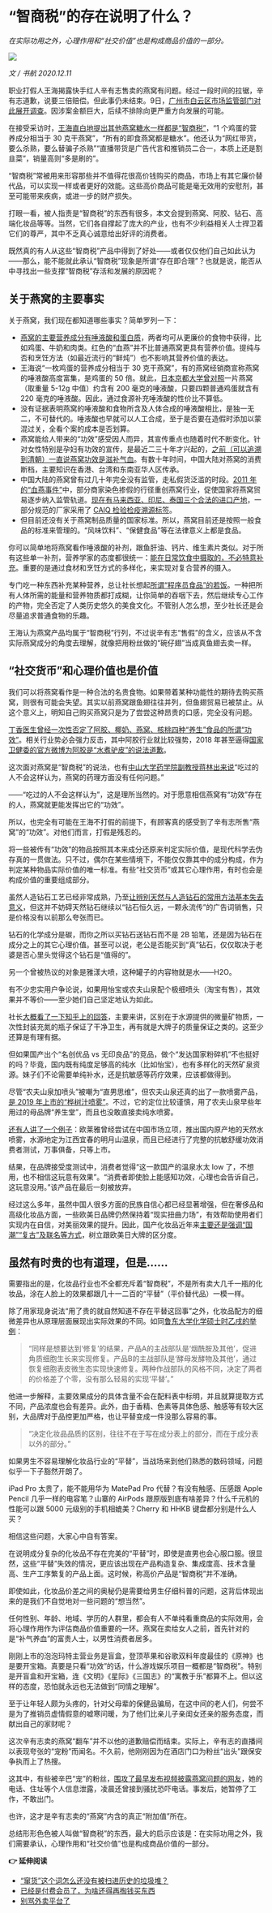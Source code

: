 # “智商税”的存在说明了什么？

*在实际功用之外，心理作用和“社交价值”也是构成商品价值的一部分。*

![](https://lishuhang.me/img/2020/12/1211-00.jpg)

*文 / 书航 2020.12.11*

职业打假人王海揭露快手红人辛有志售卖的燕窝有问题。经过一段时间的拉锯，辛有志道歉，说要三倍赔偿。但此事仍未结束。9日，[广州市白云区市场监管部门对此展开调查](https://mp.weixin.qq.com/s/57qIrR2n0ozXYQoiYr1AMQ)。因涉案金额巨大，后续不排除向更严重方向发展的可能。

在接受采访时，[王海直白地提出其他燕窝糖水一样都是“智商税”](https://mp.weixin.qq.com/s/IMT3MCaReeh41OY55w73DA)，“1 个鸡蛋的营养成分相当于 30 克干燕窝”，“所有的即食燕窝都是糖水”。他还认为“网红带货，要么杀熟，要么替骗子杀熟”“直播带货是广告代言和推销员二合一，本质上还是割韭菜”，销量高则“多是刷的”。

“智商税”常被用来形容那些并不值得花很高价钱购买的商品，市场上有其它廉价替代品，可以实现一样或者更好的效能。这些高价商品可能是毫无效用的安慰剂，甚至可能带来疾病，或进一步的财产损失。

打眼一看，被人指责是“智商税”的东西有很多，本文会提到燕窝、阿胶、钻石、高端化妆品等等。当然，它们各自撑起了庞大的产业，也有不少利益相关人士捍卫着它们的尊严，其中不乏真心诚意给出好评的消费者。

既然真的有人从这些“智商税”产品中得到了好处——或者仅仅他们自己如此认为——那么，能不能就此承认“智商税”现象是所谓“存在即合理”？也就是说，能否从中寻找出一些支撑“智商税”存活和发展的原因呢？

## 关于燕窝的主要事实

关于燕窝，我们现在都知道哪些事实？简单罗列一下：

- [燕窝的主要营养成分有唾液酸和蛋白质](http://www.xinhuanet.com/food/2018-04/18/c_1122699611.htm)，两者均可从更廉价的食物中获得，比如鸡蛋、牛奶和肉类。红色的“血燕”并不比普通燕窝更具有营养价值。提纯与否和烹饪方法（如最近流行的“鲜炖”）也不影响其营养价值的表达。
- 王海说“一枚鸡蛋的营养成分相当于 30 克干燕窝”，有的燕窝经销商宣称燕窝的唾液酸高度富集，是鸡蛋的 50 倍。就此，[日本京都大学曾对照](https://www.edh.tw/article/16220/2)一片燕窝（取重量 5-12g 中值）约含有 200 毫克的唾液酸，只要四颗普通鸡蛋就含有 220 毫克的唾液酸。因此，通过食源补充唾液酸的性价比不算低。
- 没有证据表明燕窝的唾液酸和食物所含及人体合成的唾液酸相比，是独一无二，不可替代的。唾液酸也早就可以人工合成，至于是否要在造假时添加以蒙混过关，全看个案的成本是否划算。
- 燕窝能给人带来的“功效”感受因人而异，其宣传重点也随着时代不断变化。针对女性特别是孕妇有功效的宣传，是最近二三十年才兴起的，[之前（可以追溯到清朝）一直说燕窝功效是滋补气血](https://zh.wikipedia.org/wiki/%E7%87%95%E7%AA%A9)。有数十年时间，中国大陆对燕窝的消费断档，主要知识在香港、台湾和东南亚华人区传承。
- 中国大陆的燕窝曾有过几十年完全没有监管，走私假货泛滥的时段。[2011 年的“血燕事件”](http://www.yanwomarket.com/blog/info14/)中，部分商家染色掺假的行径重创燕窝行业，促使国家将燕窝贸易逐步纳入监管轨道。[现在有马来西亚、印尼、泰国三个合法的进口产地](https://mp.weixin.qq.com/s/5hYJWvBOHBqefFP2L9MPXA)，一部分规范的厂家采用了 [CAIQ 检验检疫溯源标签](http://ebn.caiq.org.cn/)。
- 但目前还没有关于燕窝制品质量的国家标准。所以，燕窝目前还是按照一般食品的标准来管理的。“风味饮料”、“保健食品”等在法律意义上都是食品。

你可以简单地将燕窝看作唾液酸的补剂，跟鱼肝油、钙片、维生素片类似。对于所有这些单一补剂，营养学家的态度都很统一：[能在日常饮食中摄取的，不必特意补充](https://mp.weixin.qq.com/s/xWsI-C18aWOxopORgfR4mA)。重要的是通过食材和烹饪方式的多样化，来实现对复合营养的摄入。

专门吃一种东西补充某种营养，总让社长想起[所谓“程序员食品”的若饭](https://mp.weixin.qq.com/s/e8B7sP-k3rzS9cMn7rn3Hg)。一种把所有人体所需的能量和营养物质都打成糊，让你简单的吞咽下去，然后继续专心工作的产物，完全否定了人类历史悠久的美食文化。不管别人怎么想，至少社长还是会尽量追求普通食物的乐趣。

王海认为燕窝产品均属于“智商税”行列，不过说辛有志“售假”的含义，应该从不含实际燕窝成分的角度去理解，就像把用粉丝做的“碗仔翅”当成真鱼翅去卖一样。

## “社交货币”和心理价值也是价值

我们可以将燕窝看作是一种合法的名贵食物。如果带着某种功能性的期待去购买燕窝，则很有可能会失望。其实以前燕窝跟鱼翅往往并列，但鱼翅贸易已被禁止。从这个意义上，明知自己购买燕窝只是为了尝尝这种昂贵的口感，完全没有问题。

[丁香医生曾经一次性否定了阿胶、椰奶、燕窝、核桃四种“养生”食品的所谓“功效”](https://weibo.com/5994003317/Hh6NRA1ns)。相关行业势必会强力反击，其中阿胶行业就比较强势，2018 年甚至逼得[国家卫健委的官方微博为阿胶是“水煮驴皮”的说法道歉](https://weibo.com/1749990115/G51m048fO)。

这次面对燕窝是“智商税”的说法，也有[中山大学药学院副教授蒋林出来说](https://finance.sina.com.cn/tech/2020-11-28/doc-iiznctke3780620.shtml)“吃过的人不会这样认为，燕窝的药理方面没有任何问题。”

——“吃过的人不会这样认为”，这是理所当然的。对于愿意相信燕窝有“功效”存在的人，燕窝就更能发挥出它的“功效”。

所以，也完全有可能在王海不打假的前提下，有顾客真的感受到了辛有志所售“燕窝”的“功效”。对他们而言，打假是残忍的。

将一些被传有“功效”的物品按照其本来成分还原来判定实际价值，是现代科学去伪存真的一贯做法。只不过，偶尔在某些情境下，不能仅仅靠其中的成分构成，作为判定某种物品实际价值的唯一标准。有些“社交货币”或其它心理作用，有时也会是构成价值的重要组成部分。

虽然人造钻石工艺已经非常成熟，乃至[让辨别天然与人造钻石的常用方法基本失去意义](https://mp.weixin.qq.com/s/pByed82rSogdDGLuR8-Arw)，但这并不妨碍天然钻石继续以“钻石恒久远，一颗永流传”的广告词销售，只是价格没有以前那么夸张而已。

钻石的化学成分是碳，而你之所以买钻石送钻石而不是 2B 铅笔，还是因为钻石在成分之上的其它心理价值。甚至可以说，老公是否能买到“真”钻石，仅仅取决于老婆是否心里头觉得这个钻石是“值得的”。

另一个曾被热议的对象是雅漾大喷，这种罐子的内容物就是水——H2O。

有不少忠实用户争论说，如果用怡宝或农夫山泉配个极细喷头（淘宝有售），其效果并不等价——至少她们自己坚定地认为如此。

社长[大概看了一下知乎上的回答](https://www.zhihu.com/question/58120246)，主要来讲，区别在于水源提供的微量矿物质，一次性封装充氮的瓶子保证了干净卫生，再有就是大牌子的质量保证之类的。这至少还算是有理有据。

但如果国产出个“名创优品 vs 无印良品”的竞品，做个“发达国家粉碎机”不也挺好的吗？毕竟，国内既有纯度足够高的纯水（比如怡宝），也有多样化的天然矿泉资源。妹子们不论需要单纯补水，还是抗敏感等药疗效果，应该都做得到。

尽管“农夫山泉加喷头”被嘲为“直男思维”，但农夫山泉还真的出了一款喷雾产品，[是 2019 年上市的“桦树汁喷雾”](https://union-click.jd.com/jdc?e=jdext-1321144929885032448-0&p=AyIGZRhfFwASB10bUhcyEgZUGloXAhQHXRNbJUZNXwtEa0xHV0YXEEULWldTCQQAQB1AWQkFWxQDEwZXG10VChoHSkIeSV8iehRwPV5wWnA2HC1wWUVaVUUfcWBFZ1kXaxULEgVdGloVBRE3VRpaFQYXBFYdWiUyEgJlWTVOV3xXDlMFV1ZKUgsrWiUCFQZTHVwRBxoBVBhcJQIaA2XN9YHXmriMq%2F7DqLzS2KuOnKnGudMrayUBIlwATxJQHhIFVhtbEAcaBF0SUhEDEARQHlIJAyIHVBpZFAoSDl0TNRACEwZUEl4RCxppVxpaFwMXD1MZXiUCIgRlRTUUURJXUkkOQmxIXwhDWEACWWlVGlsSARsCVStZFAMQBQ%3D%3D)。不过，它的定位比较谨慎，用了农夫山泉早些年用过的母品牌“养生堂”，而且也没敢直接卖纯水喷雾。

[还有人讲了一个例子](https://www.zhihu.com/question/58120246/answer/1365568089)：欧莱雅曾经尝试在中国市场立项，推出国内原产地的天然水喷雾，水源地定为江西宜春的明月山温泉，而且已经进行了完整的抗敏舒缓功效消费者测试，万事俱备，只等上市。

结果，在品牌接受度测试中，消费者觉得“这一款国产的温泉水太 low 了，不想用，也不相信这玩意有效果”。“消费者即使脸上能感知功效，心理也会告诉自己，这玩意没用。”该产品在最后一刻被放弃。

经过这么多年，虽然中国人很多方面的民族自信心都已经显著增强，但在奢侈品和高级化妆品方面，一些欧美日品牌仍然保持着“现实扭曲力场”，有效帮助使用者们实现内在自信，对美丽效果的提升。因此，国产化妆品近年来[主要还是强调“国潮”“复古”及联名等方式](https://mp.weixin.qq.com/s/7mpIh2VP7msTCSu_eCFKbg)，树立跟欧美日大牌的区分度。

## 虽然有时贵的也有道理，但是……

需要指出的是，化妆品行业也不全都充斥着“智商税”，不是所有卖大几千一瓶的化妆品，涂在人脸上的效果都跟几十一二百的“平替”（平价替代品）一模一样。

除了用家现身说法“用了贵的就自然知道不存在平替这回事”之外，化妆品配方的细微差异也从原理层面展现出实际效果的不同。如同[鲁东大学化学硕士时乙戌的举例](https://www.zhihu.com/question/408678208/answer/1360733242)：

> “同样是想要达到‘修复’的结果，产品A的主战部队是‘烟酰胺及其他’，促进角质细胞生长来实现修复。产品B的主战部队是‘酵母发酵物及其他’，通过恢复细胞表皮微生态实现快速修复。两种作战部队的风格不同，决定了两者的价格差了个零，没有那么轻易的实现‘平替’。”

他进一步解释，主要效果成分的具体含量不会在配料表中标明，并且就算提取方式不同，产品浓度也会有差异。此外，由于香精、色素等具体色感、触感等有较大区别，大品牌对于品控更加严格，也让平替变成一件没那么容易的事。

> “决定化妆品品质的区别，往往不在于写在成分表上的部分，而在于成分表以外的部分。”

如果男生不容易理解化妆品行业的“平替”，当战场来到他们熟悉的数码领域，问题似乎一下子豁然开朗了。

iPad Pro 太贵了，能不能用华为 MatePad Pro 代替？有没有触感、压感跟 Apple Pencil 几乎一样的电容笔？山寨的 AirPods 跟原版到底有啥差异？什么千元机的性能可以跟 5000 元级别的手机相媲美？Cherry 和 HHKB 键盘都分别是什么人买？

相信这些问题，大家心中自有答案。

在说明成分复杂的化妆品不存在完美的“平替”时，即使是直男也会心服口服。很显然，这些“平替”失效的情况，更应该出现在产品构造复杂、集成度高、技术含量高、生产工序繁复的产品上面。这时候，称高价产品是“智商税”并不准确。

即使如此，化妆品价差之间的奥秘仍是需要给男生仔细科普的问题，这背后体现出来的是我们不自觉地对一些问题的“想当然”。

任何性别、年龄、地域、学历的人群里，都会有人不单纯看重商品的实际效用，会将心理作用作为评估商品价值重要的一环。燕窝在卖给女人之前，首先针对的是“补气养血”的富贵人士，以男性消费者居多。

刚刚上市的泡泡玛特主营业务是盲盒，登顶苹果和谷歌双料年度最佳的《原神》也是要开宝箱。真要是只看“功效”的话，什么游戏娱乐项目一概都是“智商税”。特别是开盲盒和开宝箱，连《文明》《星际》《三国志》的“寓教于乐”都算不上。但以这样的态度，恐怕就永远也无法做到“同情之理解”。

至于让年轻人颇为头疼的，针对父母辈的保健品骗局，在这中间的老人们，何尝不是为了推销员虚情假意的嘘寒问暖，为了他们比亲儿子亲闺女还亲的服务态度，而献出自己的家财呢？

这次辛有志卖的燕窝“翻车”并不以他的道歉赔偿而结束。实际上，辛有志的直播间以表现夸张的“宠粉”而闻名。不久前，他刚刚因为在酒店门口为粉丝“出头”跟保安争执而上了热搜。

这其中，有些被辛巴“宠”的粉丝，[围攻了最早发布视频披露燕窝问题的网友](https://mp.weixin.qq.com/s/hDFvrlyeB98cn2vQFiQdeg)，她的电话、住址等个人信息泄露，凌晨还曾接到骚扰恐吓电话。事发后，她暂停了工作，不敢出门。

也许，这才是辛有志卖的“燕窝”内含的真正“附加值”所在。

总结形形色色被人叫做“智商税”的东西，最大的启示应该是：在实际功用之外，我们需要承认，心理作用和“社交价值”也是构成商品价值的一部分。

**👉 延伸阅读**

- [“窜货”这个词怎么还没有被扫进历史的垃圾堆？](http://mp.weixin.qq.com/s?__biz=MjM5Mjg1ODIxMQ==&mid=2650661807&idx=1&sn=515f92955cd3daf7372dd65adeaa86ca&chksm=be96aaa389e123b506398e15592e8df7584dd9df5b5b6417f009821ac796bf946835d8489e7d&scene=21#wechat_redirect)
- [已经是付费会员了，为啥还得再掏钱买东西](http://mp.weixin.qq.com/s?__biz=MjM5Mjg1ODIxMQ==&mid=2650661085&idx=2&sn=7d05a412f29f4147ba0328fc5b4b48fe&chksm=be96a9d189e120c7d13e9740e1ba95e641491a504e5956361b74002db4f0e655ce2fc11c5b54&scene=21#wechat_redirect)
- [别骂外卖平台了](http://mp.weixin.qq.com/s?__biz=MjM5Mjg1ODIxMQ==&mid=2650661868&idx=1&sn=d52f56dad6d277dc32e6fc235f3657f2&chksm=be96aae089e123f66c39e79555703b1f5b742c60caa60efd53c613eb778531401fc236752e84&scene=21#wechat_redirect)